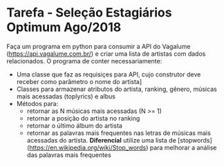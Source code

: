 # Tarefa - Seleção Estagiários Optimum Ago/2018

Faça um programa em python para consumir a API do Vagalume (https://api.vagalume.com.br/) e criar uma lista de artistas com dados relacionados. O programa de conter necessariamente:
- Uma classe que faz as requisiçes para API, cujo construtor deve receber como parâmetro o nome do artista]
- Classes para armazenar atributos do artista, ranking, gênero, músicas mais acessadas (toplyrics) e albus
- Métodos para:
  - retornar as N músicas mais acessadas (N >= 1)
  - retornar a posição do artista no ranking
  - retornar o último álbum do artista
  - retornar as palavras mais frequentes nas letras de músicas mais acessadas do artista. **Diferencial** utilize uma lista de [stopwords] (https://en.wikipedia.org/wiki/Stop_words) para melhorar a análise das palavras mais frequentes
